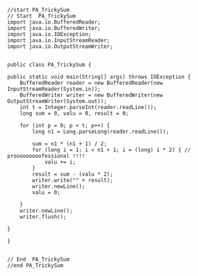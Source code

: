 
    //start PA_TrickySum
    // Start  PA_TrickySum
    import java.io.BufferedReader;
    import java.io.BufferedWriter;
    import java.io.IOException;
    import java.io.InputStreamReader;
    import java.io.OutputStreamWriter;
    
    
    public class PA_TrickySum {

    public static void main(String[] args) throws IOException {
        BufferedReader reader = new BufferedReader(new InputStreamReader(System.in));
        BufferedWriter writer = new BufferedWriter(new OutputStreamWriter(System.out));
        int t = Integer.parseInt(reader.readLine());
        long sum = 0, valu = 0, result = 0;

        for (int p = 0; p < t; p++) {
            long n1 = Long.parseLong(reader.readLine());

            sum = n1 * (n1 + 1) / 2;
            for (long i = 1; i < n1 + 1; i = (long) i * 2) { // prooooooooofessional !!!!
                valu += i;
            }
            result = sum - (valu * 2);
            writer.write("" + result);
            writer.newLine();
            valu = 0;

        }
        writer.newLine();
        writer.flush();

    }

    }
    
    
    // End  PA_TrickySum
    //end PA_TrickySum
    
    